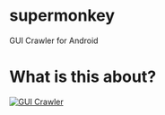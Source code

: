 supermonkey
===========

GUI Crawler for Android


What is this about?
==============

[![GUI Crawler](https://raw.githubusercontent.com/wiki/testobject/supermonkey/crawler.png)](http://www.youtube.com/watch?v=KCCxAIE2tts)
